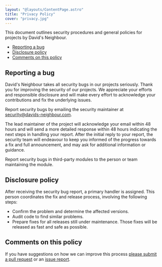 ```yaml
---
layout: "@layouts/ContentPage.astro"
title: "Privacy Policy"
cover: "privacy.jpg"
---
```


This document outlines security procedures and general policies for projects by David's Neighbour.

* [Reporting a bug](#reporting-a-bug)
* [Disclosure policy](#disclosure-policy)
* [Comments on this policy](#comments-on-this-policy)

## Reporting a bug

David's Neighbour takes all security bugs in our projects seriously. Thank you for improving the security of our projects. We appreciate your efforts and responsible disclosure and will make every effort to acknowledge your contributions and fix the underlying issues.

Report security bugs by emailing the security maintainer at [security@davids-neighbour.com](mailto:security@davids-neighbour.com).

The lead maintainer of the project will acknowledge your email within 48 hours and will send a more detailed response within 48 hours indicating the next steps in handling your report. After the initial reply to your report, the security team will endeavour to keep you informed of the progress towards a fix and full announcement, and may ask for additional information or guidance.

Report security bugs in third-party modules to the person or team maintaining the module.

## Disclosure policy

After receiving the security bug report, a primary handler is assigned. This person coordinates the fix and release process, involving the following steps:

* Confirm the problem and determine the affected versions.
* Audit code to find similar problems.
* Prepare fixes for all releases still under maintenance. Those fixes will be released as fast and safe as possible.

## Comments on this policy

If you have suggestions on how we can improve this process [please submit a pull request](https://github.com/davidsneighbour/davids-neighbour.com/edit/main/content/policies/security/index.md) or an [issue report](https://github.com/davidsneighbour/davids-neighbour.com/issues).
